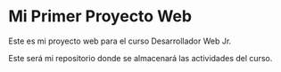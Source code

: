 # Mi Primer Proyecto Web
Este es mi proyecto web para el curso Desarrollador Web Jr.

Este será mi repositorio donde se almacenará las actividades del curso.